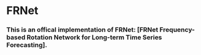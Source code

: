 # FRNet

### This is an offical implementation of FRNet: [FRNet Frequency-based Rotation Network for Long-term Time Series Forecasting]. 



